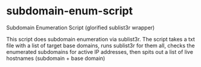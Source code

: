# subdomain-enum-script
Subdomain Enumeration Script (glorified sublist3r wrapper)

This script does subdomain enumeration via sublist3r. The script takes a txt file with a list of target base domains, runs sublist3r for them all, checks the enumerated subdomains for active IP addresses, then spits out a list of live hostnames (subdomain + base domain)
